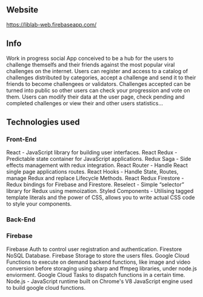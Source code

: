 ## Website

https://liblab-web.firebaseapp.com/

## Info

Work in progress social App conceived to be a hub for the users to challenge themselfs and their friends against the most popular viral challenges on the internet. Users can register and access to a catalog of challenges distributed by categories, accept a challenge and send it to their friends to become challengees or validators. Challenges accepted can be turned into public so other users can check your progression and vote on them. Users can modify their data at the user page, check pending and completed challenges or view their and other users statistics...

## Technologies used

### Front-End

React - JavaScript library for building user interfaces.
React Redux - Predictable state container for JavaScript applications.
Redux Saga - Side effects management with redux integration.
React Router - Handle React single page applications routes.
React Hooks - Handle State, Routes, manage Redux and replace Lifecycle Methods.
React Redux Firestore - Redux bindings for Firebase and Firestore.
Reselect - Simple “selector” library for Redux using memoization.
Styled Components - Utilising tagged template literals and the power of CSS, allows you to write actual CSS code to style your components.

### Back-End

### Firebase

Firebase Auth to control user registration and authentication.
Firestore NoSQL Database.
Firebase Storage to store the users files.
Google Cloud Functions to execute on demand backend functions, like image and video conversion before storaging using sharp and ffmpeg libraries, under node.js enviorment.
Google Cloud Tasks to dispatch functions in a certain time.
Node.js - JavaScript runtime built on Chrome's V8 JavaScript engine used to build google cloud functions.
